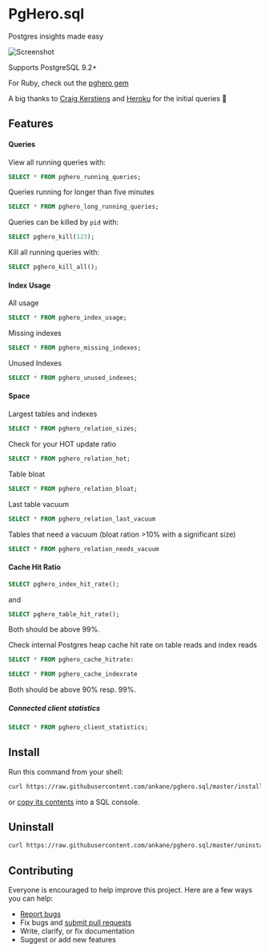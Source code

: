 # PgHero.sql

Postgres insights made easy

![Screenshot](https://pghero.dokkuapp.com/assets/console-0be938fcc5148ce688fd945f6d1e16f0.png)

Supports PostgreSQL 9.2+

For Ruby, check out the [pghero gem](https://github.com/ankane/pghero)

A big thanks to [Craig Kerstiens](http://www.craigkerstiens.com/2013/01/10/more-on-postgres-performance/) and [Heroku](https://blog.heroku.com/archives/2013/5/10/more_insight_into_your_database_with_pgextras) for the initial queries :clap:

## Features

#### Queries

View all running queries with:

```sql
SELECT * FROM pghero_running_queries;
```

Queries running for longer than five minutes

```sql
SELECT * FROM pghero_long_running_queries;
```

Queries can be killed by `pid` with:

```sql
SELECT pghero_kill(123);
```

Kill all running queries with:

```sql
SELECT pghero_kill_all();
```

#### Index Usage

All usage

```sql
SELECT * FROM pghero_index_usage;
```

Missing indexes

```sql
SELECT * FROM pghero_missing_indexes;
```

Unused Indexes

```sql
SELECT * FROM pghero_unused_indexes;
```

#### Space

Largest tables and indexes

```sql
SELECT * FROM pghero_relation_sizes;
```

Check for your HOT update ratio

```sql
SELECT * FROM pghero_relation_hot;
```

Table bloat

```sql
SELECT * FROM pghero_relation_bloat;
```

Last table vacuum

```sql
SELECT * FROM pghero_relation_last_vacuum
```

Tables that need a vacuum (bloat ration >10% with a significant size)

```sql
SELECT * FROM pghero_relation_needs_vacuum
```

#### Cache Hit Ratio

```sql
SELECT pghero_index_hit_rate();
```

and

```sql
SELECT pghero_table_hit_rate();
```

Both should be above 99%.

Check internal Postgres heap cache hit rate on
table reads and index reads

```sql
SELECT * FROM pghero_cache_hitrate:
```

```sql
SELECT * FROM pghero_cache_indexrate
```

Both should be above 90% resp. 99%.

##### Connected client statistics

```sql
SELECT * FROM pghero_client_statistics;
```

## Install

Run this command from your shell:

```sh
curl https://raw.githubusercontent.com/ankane/pghero.sql/master/install.sql | psql db_name
```

or [copy its contents](https://raw.githubusercontent.com/ankane/pghero.sql/master/install.sql) into a SQL console.

## Uninstall

```sh
curl https://raw.githubusercontent.com/ankane/pghero.sql/master/uninstall.sql | psql db_name
```

## Contributing

Everyone is encouraged to help improve this project. Here are a few ways you can help:

- [Report bugs](https://github.com/ankane/pghero.sql/issues)
- Fix bugs and [submit pull requests](https://github.com/ankane/pghero.sql/pulls)
- Write, clarify, or fix documentation
- Suggest or add new features
